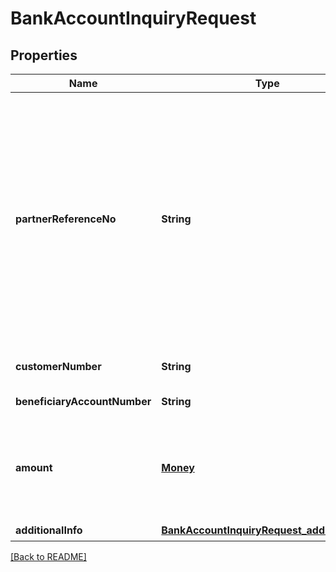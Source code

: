 # BankAccountInquiryRequest
## Properties

| Name | Type | Required | Description |
| ------------- | ------------- | ------------- | ------------- |
| **partnerReferenceNo** | **String** |  | Unique transaction identifier on partner system which assigned to each transaction<br> Notes:<br> If the partner receives a timeout or an unexpected response from DANA and partner expects to perform retry request to DANA, please use the partnerReferenceNo that is the same as the one used in the transaction request process before  |
| **customerNumber** | **String** | ☑️ | Customer account number, in format 628xxx |
| **beneficiaryAccountNumber** | **String** | ☑️ | Beneficiary account number |
| **amount** | [**Money**](Money.md) | ☑️ | Amount. Contains two sub-fields:<br> 1. Value: Transaction amount, including the cents<br> 2. Currency: Currency code based on ISO  |
| **additionalInfo** | [**BankAccountInquiryRequest_additionalInfo**](BankAccountInquiryRequest_additionalInfo.md) | ☑️ |  |

[[Back to README]](../../../../README.md)
